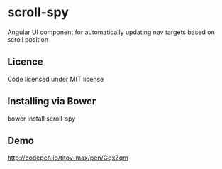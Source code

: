 # scroll-spy

Angular UI component for automatically updating nav targets based on scroll position

## Licence

Code licensed under MIT license

## Installing via Bower

bower install scroll-spy

## Demo

http://codepen.io/titov-max/pen/GqxZqm
